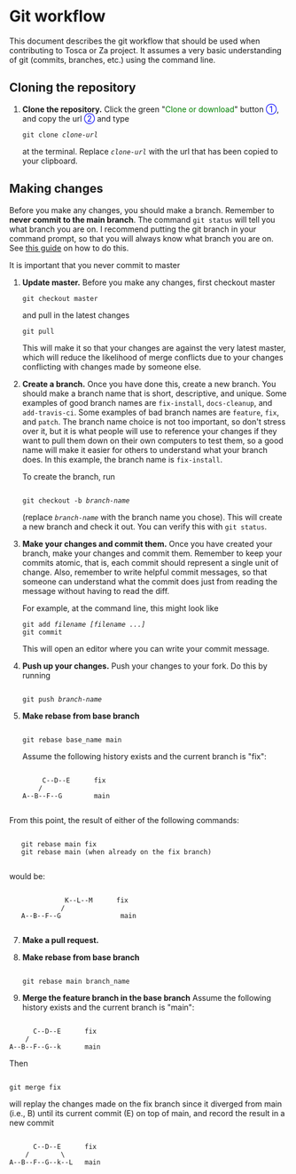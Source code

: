 # Git workflow

This document describes the git workflow that should be used when contributing
to Tosca or Za project. 
It assumes a very basic understanding of git (commits, branches, etc.) using the command line.

## Cloning the repository

1. **Clone the repository.** Click the green "<font color="green">Clone or download</font>" button <font color="blue">①</font>,
   and copy the url <font color="blue">②</font> and type

   <code>git clone <i>clone-url</i></code>

   at the terminal. Replace *`clone-url`* with the url that has been copied to
   your clipboard.

## Making changes

Before you make any changes, you should make a branch. Remember to **never
commit to the main branch**. The command `git status` will tell you what branch you are
on. I recommend putting the git branch in your command prompt, so that you
will always know what branch you are on. See
[this guide](http://stackoverflow.com/a/24716445/161801) on how to do this.

It is important that you never commit to master 

1. **Update master.** Before you make any changes, first checkout master

   ```
   git checkout master
   ```

   and pull in the latest changes

   ```
   git pull
   ```

   This will make it so that your changes are against the very latest master,
   which will reduce the likelihood of merge conflicts due to your changes
   conflicting with changes made by someone else.

2. **Create a branch.** Once you have done this, create a new branch. You
   should make a branch name that is short, descriptive, and unique. Some
   examples of good branch names are `fix-install`, `docs-cleanup`, and
   `add-travis-ci`. Some examples of bad branch names are `feature`, `fix`,
   and `patch`. The branch name choice is not too important, so don't stress
   over it, but it is what people will use to reference your changes if they
   want to pull them down on their own computers to test them, so a good name
   will make it easier for others to understand what your branch does. In this
   example, the branch name is `fix-install`.

   To create the branch, run

   <code>
   git checkout -b <i>branch-name</i>
   </code>

   (replace *`branch-name`* with the branch name you chose). This will create a
   new branch and check it out. You can verify this with `git status`.

3. **Make your changes and commit them.** Once you have created your branch,
   make your changes and commit them. Remember to keep your commits atomic,
   that is, each commit should represent a single unit of change. Also,
   remember to write helpful commit messages, so that someone can understand
   what the commit does just from reading the message without having to read
   the diff.

   For example, at the command line, this might look like

   <pre><code>git add <i>filename [filename ...]</i>
   git commit
   </code></pre>

   This will open an editor where you can write your commit message.

4. **Push up your changes.**  Push your changes to your fork. Do this by
   running

   <code>
   git push <i>branch-name</i>
   </code>
5. **Make rebase from base branch**
   <pre><code>
   git rebase base_name main
   </code></pre>
   
   Assume the following history exists and the current branch is "fix":
    <pre><code>
        C--D--E      fix
       /
   A--B--F--G        main
    </code></pre>
    
From this point, the result of either of the following commands:
   <pre><code>
   git rebase main fix 
   git rebase main (when already on the fix branch)
   </code></pre>
   would be:
  <pre><code>
              K--L--M      fix
             /
   A--B--F--G               main
   </code></pre>   
   
   
7. **Make a pull request.**
8. **Make rebase from base branch**
   <pre><code>
   git rebase main branch_name
   </code></pre> 
   
9. **Merge the feature branch in the base branch** 
Assume the following history exists and the current branch is "main":
<pre><code>
      C--D--E      fix
    /               
A--B--F--G--k      main
</code></pre>
Then
<pre><code>
git merge fix   
</code></pre>
 will replay the changes made on the fix branch since it diverged from main (i.e., B) until its current commit (E) on top of main, and record the result in a new commit
<pre><code>
      C--D--E      fix
    /        \        
A--B--F--G--k--L   main
</code></pre>

